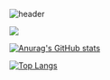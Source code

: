 ![header](https://capsule-render.vercel.app/api?type=waving&color=gradient&height=300&section=header&text=Good%20to%20see%20you%20%F0%9F%A4%97)



<img src="https://img.shields.io/badge/MySQL-4479A1?style=flat-square&logo=MySQL&logoColor=white"/>





[![Anurag's GitHub stats](https://github-readme-stats.vercel.app/api?username=Kang0048)](https://github.com/anuraghazra/github-readme-stats)

[![Top Langs](https://github-readme-stats.vercel.app/api/top-langs/?username=Kang0048)](https://github.com/anuraghazra/github-readme-stats)
